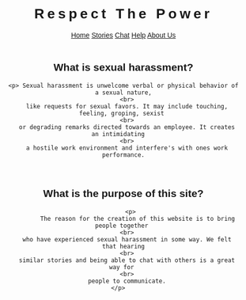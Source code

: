 <!DOCTYPE html>
<html>
<title>W3.CSS Template</title>
<meta charset="UTF-8">
<meta name="viewport" content="width=device-width, initial-scale=1">
<link rel="stylesheet" href="https://www.w3schools.com/w3css/4/w3.css">
<link rel="stylesheet" href="https://fonts.googleapis.com/css?family=Raleway">
<link rel="stylesheet" href="https://cdnjs.cloudflare.com/ajax/libs/font-awesome/4.7.0/css/font-awesome.min.css">
<style> 
body,h1 {font-family: "Raleway", Arial, sans-serif}
h1 {letter-spacing: 6px}
.w3-row-padding img {margin-bottom: 12px}
</style>
<body>

<!-- !PAGE CONTENT! -->
<div class="w3-content" style="max-width:1500px">

<!-- Header -->
<header class="w3-panel w3-center w3-opacity" style="padding:128px 16px">
  <h1 class="w3-xlarge">Respect The Power</h1>
  
  <div class="w3-padding-32">
    <div class="w3-bar w3-border">
          <a href="#" class="w3-bar-item w3-button w3-light-grey">Home</a>
      <a href="#" class="w3-bar-item w3-button">Stories</a>
      <a href="#" class="w3-bar-item w3-button">Chat</a>
      <a href="#" class="w3-bar-item w3-button">Help</a>
      <a href="#" class="w3-bar-item w3-button">About Us</a>
     
    
 <br>
 <br>
    
<h2  style= text-align:center; "font-size: 100%;">  What is sexual harassment?  </h2>
 
    <p> Sexual harassment is unwelcome verbal or physical behavior of a sexual nature,
      <br>
      like requests for sexual favors. It may include touching, feeling, groping, sexist 
      <br>
      or degrading remarks directed towards an employee. It creates an intimidating   
      <br>
      a hostile work environment and interfere's with ones work performance.
      
      
<br>   
  
<h2 style= text-align:center; "font-size: 100%;">  What is the purpose of this site?  </h2>
  
 		<p>
 			The reason for the creation of this website is to bring people together 
      <br>
      who have experienced sexual harassment in some way. We felt that hearing
      <br>
      similar stories and being able to chat with others is a great way for 
      <br>
      people to communicate.
    </p>   
    
    
<!-- Photo Grid -->
<div class="w3-row-padding w3-grayscale" style="margin-bottom:128px">
  <div class="w3-half">
    
  </div>

  <div class="w3-half">
    
  </div>
</div>
    
<p>     
  <div>
  </div> 

    
    
    
    
    
  
<!-- End Page Content -->
</div>



</body>

</html>
  






